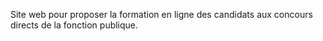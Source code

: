 Site web pour proposer la formation en ligne des candidats aux concours directs de la fonction publique.

